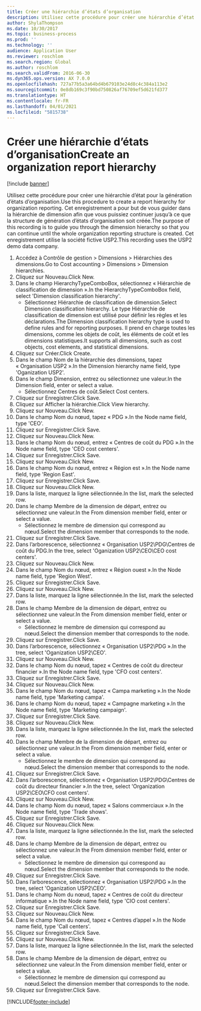```yaml
---
title: Créer une hiérarchie d’états d’organisation
description: Utilisez cette procédure pour créer une hiérarchie d’état pour la génération d’états d’organisation.
author: ShylaThompson
ms.date: 10/30/2017
ms.topic: business-process
ms.prod: ''
ms.technology: ''
audience: Application User
ms.reviewer: roschlom
ms.search.region: Global
ms.author: roschlom
ms.search.validFrom: 2016-06-30
ms.dyn365.ops.version: AX 7.0.0
ms.openlocfilehash: 727a77b5a3a64bd4b679103e24d8c4c384a113e2
ms.sourcegitcommit: 0e8db169c3f90bd750826af76709ef5d621fd377
ms.translationtype: HT
ms.contentlocale: fr-FR
ms.lasthandoff: 04/01/2021
ms.locfileid: "5815738"
---
```

# <a name="create-an-organization-report-hierarchy"></a><span data-ttu-id="6777a-103">Créer une hiérarchie d’états d’organisation</span><span class="sxs-lookup"><span data-stu-id="6777a-103">Create an organization report hierarchy</span></span>

[!include [banner](../../includes/banner.md)]

<span data-ttu-id="6777a-104">Utilisez cette procédure pour créer une hiérarchie d’état pour la génération d’états d’organisation.</span><span class="sxs-lookup"><span data-stu-id="6777a-104">Use this procedure to create a report hierarchy for organization reporting.</span></span> <span data-ttu-id="6777a-105">Cet enregistrement a pour but de vous guider dans la hiérarchie de dimension afin que vous puissiez continuer jusqu’à ce que la structure de génération d’états d’organisation soit créée.</span><span class="sxs-lookup"><span data-stu-id="6777a-105">The purpose of this recording is to guide you through the dimension hierarchy so that you can continue until the whole organization reporting structure is created.</span></span> <span data-ttu-id="6777a-106">Cet enregistrement utilise la société fictive USP2.</span><span class="sxs-lookup"><span data-stu-id="6777a-106">This recording uses the USP2 demo data company.</span></span>

1. <span data-ttu-id="6777a-107">Accédez à Contrôle de gestion > Dimensions > Hiérarchies des dimensions.</span><span class="sxs-lookup"><span data-stu-id="6777a-107">Go to Cost accounting > Dimensions > Dimension hierarchies.</span></span>
2. <span data-ttu-id="6777a-108">Cliquez sur Nouveau.</span><span class="sxs-lookup"><span data-stu-id="6777a-108">Click New.</span></span>
3. <span data-ttu-id="6777a-109">Dans le champ HierarchyTypeComboBox, sélectionnez « Hiérarchie de classification de dimension ».</span><span class="sxs-lookup"><span data-stu-id="6777a-109">In the HierarchyTypeComboBox field, select 'Dimension classification hierarchy'.</span></span>
    * <span data-ttu-id="6777a-110">Sélectionnez Hiérarchie de classification de dimension.</span><span class="sxs-lookup"><span data-stu-id="6777a-110">Select Dimension classification hierarchy.</span></span> <span data-ttu-id="6777a-111">Le type Hiérarchie de classification de dimension est utilisé pour définir les règles et les déclarations.</span><span class="sxs-lookup"><span data-stu-id="6777a-111">The Dimension classification hierarchy type is used to define rules and for reporting purposes.</span></span> <span data-ttu-id="6777a-112">Il prend en charge toutes les dimensions, comme les objets de coût, les éléments de coût et les dimensions statistiques.</span><span class="sxs-lookup"><span data-stu-id="6777a-112">It supports all dimensions, such as cost objects, cost elements, and statistical dimensions.</span></span>  
4. <span data-ttu-id="6777a-113">Cliquez sur Créer.</span><span class="sxs-lookup"><span data-stu-id="6777a-113">Click Create.</span></span>
5. <span data-ttu-id="6777a-114">Dans le champ Nom de la hiérarchie des dimensions, tapez « Organisation USP2 ».</span><span class="sxs-lookup"><span data-stu-id="6777a-114">In the Dimension hierarchy name field, type 'Oganization USP2'.</span></span>
6. <span data-ttu-id="6777a-115">Dans le champ Dimension, entrez ou sélectionnez une valeur.</span><span class="sxs-lookup"><span data-stu-id="6777a-115">In the Dimension field, enter or select a value.</span></span>
    * <span data-ttu-id="6777a-116">Sélectionnez Centres de coût.</span><span class="sxs-lookup"><span data-stu-id="6777a-116">Select Cost centers.</span></span>  
7. <span data-ttu-id="6777a-117">Cliquez sur Enregistrer.</span><span class="sxs-lookup"><span data-stu-id="6777a-117">Click Save.</span></span>
8. <span data-ttu-id="6777a-118">Cliquez sur Afficher la hiérarchie.</span><span class="sxs-lookup"><span data-stu-id="6777a-118">Click View hierarchy.</span></span>
9. <span data-ttu-id="6777a-119">Cliquez sur Nouveau.</span><span class="sxs-lookup"><span data-stu-id="6777a-119">Click New.</span></span>
10. <span data-ttu-id="6777a-120">Dans le champ Nom du nœud, tapez « PDG ».</span><span class="sxs-lookup"><span data-stu-id="6777a-120">In the Node name field, type 'CEO'.</span></span>
11. <span data-ttu-id="6777a-121">Cliquez sur Enregistrer.</span><span class="sxs-lookup"><span data-stu-id="6777a-121">Click Save.</span></span>
12. <span data-ttu-id="6777a-122">Cliquez sur Nouveau.</span><span class="sxs-lookup"><span data-stu-id="6777a-122">Click New.</span></span>
13. <span data-ttu-id="6777a-123">Dans le champ Nom du nœud, entrez « Centres de coût du PDG ».</span><span class="sxs-lookup"><span data-stu-id="6777a-123">In the Node name field, type 'CEO cost centers'.</span></span>
14. <span data-ttu-id="6777a-124">Cliquez sur Enregistrer.</span><span class="sxs-lookup"><span data-stu-id="6777a-124">Click Save.</span></span>
15. <span data-ttu-id="6777a-125">Cliquez sur Nouveau.</span><span class="sxs-lookup"><span data-stu-id="6777a-125">Click New.</span></span>
16. <span data-ttu-id="6777a-126">Dans le champ Nom du nœud, entrez « Région est ».</span><span class="sxs-lookup"><span data-stu-id="6777a-126">In the Node name field, type 'Region East'.</span></span>
17. <span data-ttu-id="6777a-127">Cliquez sur Enregistrer.</span><span class="sxs-lookup"><span data-stu-id="6777a-127">Click Save.</span></span>
18. <span data-ttu-id="6777a-128">Cliquez sur Nouveau.</span><span class="sxs-lookup"><span data-stu-id="6777a-128">Click New.</span></span>
19. <span data-ttu-id="6777a-129">Dans la liste, marquez la ligne sélectionnée.</span><span class="sxs-lookup"><span data-stu-id="6777a-129">In the list, mark the selected row.</span></span>
20. <span data-ttu-id="6777a-130">Dans le champ Membre de la dimension de départ, entrez ou sélectionnez une valeur.</span><span class="sxs-lookup"><span data-stu-id="6777a-130">In the From dimension member field, enter or select a value.</span></span>
    * <span data-ttu-id="6777a-131">Sélectionnez le membre de dimension qui correspond au nœud.</span><span class="sxs-lookup"><span data-stu-id="6777a-131">Select the dimension member that corresponds to the node.</span></span>  
21. <span data-ttu-id="6777a-132">Cliquez sur Enregistrer.</span><span class="sxs-lookup"><span data-stu-id="6777a-132">Click Save.</span></span>
22. <span data-ttu-id="6777a-133">Dans l’arborescence, sélectionnez « Organisation USP2\PDG\Centres de coût du PDG.</span><span class="sxs-lookup"><span data-stu-id="6777a-133">In the tree, select 'Oganization USP2\CEO\CEO cost centers'.</span></span>
23. <span data-ttu-id="6777a-134">Cliquez sur Nouveau.</span><span class="sxs-lookup"><span data-stu-id="6777a-134">Click New.</span></span>
24. <span data-ttu-id="6777a-135">Dans le champ Nom du nœud, entrez « Région ouest ».</span><span class="sxs-lookup"><span data-stu-id="6777a-135">In the Node name field, type 'Region West'.</span></span>
25. <span data-ttu-id="6777a-136">Cliquez sur Enregistrer.</span><span class="sxs-lookup"><span data-stu-id="6777a-136">Click Save.</span></span>
26. <span data-ttu-id="6777a-137">Cliquez sur Nouveau.</span><span class="sxs-lookup"><span data-stu-id="6777a-137">Click New.</span></span>
27. <span data-ttu-id="6777a-138">Dans la liste, marquez la ligne sélectionnée.</span><span class="sxs-lookup"><span data-stu-id="6777a-138">In the list, mark the selected row.</span></span>
28. <span data-ttu-id="6777a-139">Dans le champ Membre de la dimension de départ, entrez ou sélectionnez une valeur.</span><span class="sxs-lookup"><span data-stu-id="6777a-139">In the From dimension member field, enter or select a value.</span></span>
    * <span data-ttu-id="6777a-140">Sélectionnez le membre de dimension qui correspond au nœud.</span><span class="sxs-lookup"><span data-stu-id="6777a-140">Select the dimension member that corresponds to the node.</span></span>  
29. <span data-ttu-id="6777a-141">Cliquez sur Enregistrer.</span><span class="sxs-lookup"><span data-stu-id="6777a-141">Click Save.</span></span>
30. <span data-ttu-id="6777a-142">Dans l’arborescence, sélectionnez « Organisation USP2\PDG ».</span><span class="sxs-lookup"><span data-stu-id="6777a-142">In the tree, select 'Oganization USP2\CEO'.</span></span>
31. <span data-ttu-id="6777a-143">Cliquez sur Nouveau.</span><span class="sxs-lookup"><span data-stu-id="6777a-143">Click New.</span></span>
32. <span data-ttu-id="6777a-144">Dans le champ Nom du nœud, tapez « Centres de coût du directeur financier ».</span><span class="sxs-lookup"><span data-stu-id="6777a-144">In the Node name field, type 'CFO cost centers'.</span></span>
33. <span data-ttu-id="6777a-145">Cliquez sur Enregistrer.</span><span class="sxs-lookup"><span data-stu-id="6777a-145">Click Save.</span></span>
34. <span data-ttu-id="6777a-146">Cliquez sur Nouveau.</span><span class="sxs-lookup"><span data-stu-id="6777a-146">Click New.</span></span>
35. <span data-ttu-id="6777a-147">Dans le champ Nom du nœud, tapez « Campa marketing ».</span><span class="sxs-lookup"><span data-stu-id="6777a-147">In the Node name field, type 'Marketing campa'.</span></span>
36. <span data-ttu-id="6777a-148">Dans le champ Nom du nœud, tapez « Campagne marketing ».</span><span class="sxs-lookup"><span data-stu-id="6777a-148">In the Node name field, type 'Marketing campaign'.</span></span>
37. <span data-ttu-id="6777a-149">Cliquez sur Enregistrer.</span><span class="sxs-lookup"><span data-stu-id="6777a-149">Click Save.</span></span>
38. <span data-ttu-id="6777a-150">Cliquez sur Nouveau.</span><span class="sxs-lookup"><span data-stu-id="6777a-150">Click New.</span></span>
39. <span data-ttu-id="6777a-151">Dans la liste, marquez la ligne sélectionnée.</span><span class="sxs-lookup"><span data-stu-id="6777a-151">In the list, mark the selected row.</span></span>
40. <span data-ttu-id="6777a-152">Dans le champ Membre de la dimension de départ, entrez ou sélectionnez une valeur.</span><span class="sxs-lookup"><span data-stu-id="6777a-152">In the From dimension member field, enter or select a value.</span></span>
    * <span data-ttu-id="6777a-153">Sélectionnez le membre de dimension qui correspond au nœud.</span><span class="sxs-lookup"><span data-stu-id="6777a-153">Select the dimension member that corresponds to the node.</span></span>  
41. <span data-ttu-id="6777a-154">Cliquez sur Enregistrer.</span><span class="sxs-lookup"><span data-stu-id="6777a-154">Click Save.</span></span>
42. <span data-ttu-id="6777a-155">Dans l’arborescence, sélectionnez « Organisation USP2\PDG\Centres de coût du directeur financier ».</span><span class="sxs-lookup"><span data-stu-id="6777a-155">In the tree, select 'Organization USP2\CEO\CFO cost centers'.</span></span>
43. <span data-ttu-id="6777a-156">Cliquez sur Nouveau.</span><span class="sxs-lookup"><span data-stu-id="6777a-156">Click New.</span></span>
44. <span data-ttu-id="6777a-157">Dans le champ Nom du nœud, tapez « Salons commerciaux ».</span><span class="sxs-lookup"><span data-stu-id="6777a-157">In the Node name field, type 'Trade shows'.</span></span>
45. <span data-ttu-id="6777a-158">Cliquez sur Enregistrer.</span><span class="sxs-lookup"><span data-stu-id="6777a-158">Click Save.</span></span>
46. <span data-ttu-id="6777a-159">Cliquez sur Nouveau.</span><span class="sxs-lookup"><span data-stu-id="6777a-159">Click New.</span></span>
47. <span data-ttu-id="6777a-160">Dans la liste, marquez la ligne sélectionnée.</span><span class="sxs-lookup"><span data-stu-id="6777a-160">In the list, mark the selected row.</span></span>
48. <span data-ttu-id="6777a-161">Dans le champ Membre de la dimension de départ, entrez ou sélectionnez une valeur.</span><span class="sxs-lookup"><span data-stu-id="6777a-161">In the From dimension member field, enter or select a value.</span></span>
    * <span data-ttu-id="6777a-162">Sélectionnez le membre de dimension qui correspond au nœud.</span><span class="sxs-lookup"><span data-stu-id="6777a-162">Select the dimension member that corresponds to the node.</span></span>  
49. <span data-ttu-id="6777a-163">Cliquez sur Enregistrer.</span><span class="sxs-lookup"><span data-stu-id="6777a-163">Click Save.</span></span>
50. <span data-ttu-id="6777a-164">Dans l’arborescence, sélectionnez « Organisation USP2\PDG ».</span><span class="sxs-lookup"><span data-stu-id="6777a-164">In the tree, select 'Oganization USP2\CEO'.</span></span>
51. <span data-ttu-id="6777a-165">Dans le champ Nom du nœud, tapez « Centres de coût du directeur informatique ».</span><span class="sxs-lookup"><span data-stu-id="6777a-165">In the Node name field, type 'CIO cost centers'.</span></span>
52. <span data-ttu-id="6777a-166">Cliquez sur Enregistrer.</span><span class="sxs-lookup"><span data-stu-id="6777a-166">Click Save.</span></span>
53. <span data-ttu-id="6777a-167">Cliquez sur Nouveau.</span><span class="sxs-lookup"><span data-stu-id="6777a-167">Click New.</span></span>
54. <span data-ttu-id="6777a-168">Dans le champ Nom du nœud, tapez « Centres d’appel ».</span><span class="sxs-lookup"><span data-stu-id="6777a-168">In the Node name field, type 'Call centers'.</span></span>
55. <span data-ttu-id="6777a-169">Cliquez sur Enregistrer.</span><span class="sxs-lookup"><span data-stu-id="6777a-169">Click Save.</span></span>
56. <span data-ttu-id="6777a-170">Cliquez sur Nouveau.</span><span class="sxs-lookup"><span data-stu-id="6777a-170">Click New.</span></span>
57. <span data-ttu-id="6777a-171">Dans la liste, marquez la ligne sélectionnée.</span><span class="sxs-lookup"><span data-stu-id="6777a-171">In the list, mark the selected row.</span></span>
58. <span data-ttu-id="6777a-172">Dans le champ Membre de la dimension de départ, entrez ou sélectionnez une valeur.</span><span class="sxs-lookup"><span data-stu-id="6777a-172">In the From dimension member field, enter or select a value.</span></span>
    * <span data-ttu-id="6777a-173">Sélectionnez le membre de dimension qui correspond au nœud.</span><span class="sxs-lookup"><span data-stu-id="6777a-173">Select the dimension member that corresponds to the node.</span></span>  
59. <span data-ttu-id="6777a-174">Cliquez sur Enregistrer.</span><span class="sxs-lookup"><span data-stu-id="6777a-174">Click Save.</span></span>



[!INCLUDE[footer-include](../../../includes/footer-banner.md)]
